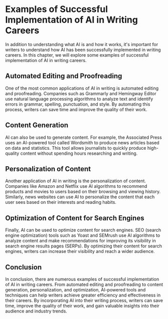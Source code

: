 Examples of Successful Implementation of AI in Writing Careers
===================================================================================================================================

In addition to understanding what AI is and how it works, it's important for writers to understand how AI has been successfully implemented in writing careers. In this chapter, we will explore some examples of successful implementation of AI in writing careers.

Automated Editing and Proofreading
----------------------------------

One of the most common applications of AI in writing is automated editing and proofreading. Companies such as Grammarly and Hemingway Editor use natural language processing algorithms to analyze text and identify errors in grammar, spelling, punctuation, and style. By automating this process, writers can save time and improve the quality of their work.

Content Generation
------------------

AI can also be used to generate content. For example, the Associated Press uses an AI-powered tool called Wordsmith to produce news articles based on data and statistics. This tool allows journalists to quickly produce high-quality content without spending hours researching and writing.

Personalization of Content
--------------------------

Another application of AI in writing is the personalization of content. Companies like Amazon and Netflix use AI algorithms to recommend products and movies to users based on their browsing and viewing history. Similarly, news websites can use AI to personalize the content that each user sees based on their interests and reading habits.

Optimization of Content for Search Engines
------------------------------------------

Finally, AI can be used to optimize content for search engines. SEO (search engine optimization) tools such as Yoast and SEMrush use AI algorithms to analyze content and make recommendations for improving its visibility in search engine results pages (SERPs). By optimizing their content for search engines, writers can increase their visibility and reach a wider audience.

Conclusion
----------

In conclusion, there are numerous examples of successful implementation of AI in writing careers. From automated editing and proofreading to content generation, personalization, and optimization, AI-powered tools and techniques can help writers achieve greater efficiency and effectiveness in their careers. By incorporating AI into their writing process, writers can save time, improve the quality of their work, and gain valuable insights into their audience and industry trends.
